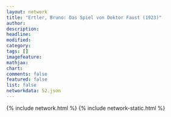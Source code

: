 ```yaml
---
layout: network
title: "Ertler, Bruno: Das Spiel von Doktor Faust (1923)"
author:
description:
headline:
modified:
category:
tags: []
imagefeature: 
mathjax: 
chart: 
comments: false
featured: false
list: false
networkdata: 52.json
---
```

{% include network.html %}
{% include network-static.html %}
